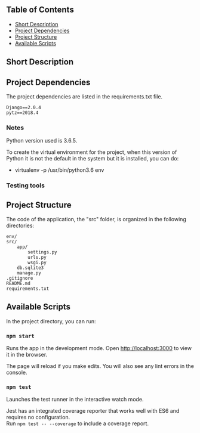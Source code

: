 




## Table of Contents

- [Short Description](#short-description)
- [Project Dependencies](#project-dependencies)
- [Project Structure](#folder-structure)
- [Available Scripts](#available-scripts)


## Short Description



## Project Dependencies

The project dependencies are listed in the requirements.txt file.

```
Django==2.0.4
pytz==2018.4

```

### Notes

Python version used is 3.6.5.

To create the virtual environment for the project, when this version of Python it is not the default in the system but it is installed, you can do:
* virtualenv -p /usr/bin/python3.6 env

### Testing tools




## Project Structure

The code of the application, the "src" folder, is organized in the following directories:

```
env/
src/
    app/
        settings.py
        urls.py
        wsgi.py
    db.sqlite3
    manage.py
.gitignore
README.md
requirements.txt
```



## Available Scripts

In the project directory, you can run:

### `npm start`

Runs the app in the development mode. Open [http://localhost:3000](http://localhost:3000) to view it in the browser.

The page will reload if you make edits. You will also see any lint errors in the console.

### `npm test`

Launches the test runner in the interactive watch mode.

Jest has an integrated coverage reporter that works well with ES6 and requires no configuration.<br>
Run `npm test -- --coverage` to include a coverage report.

